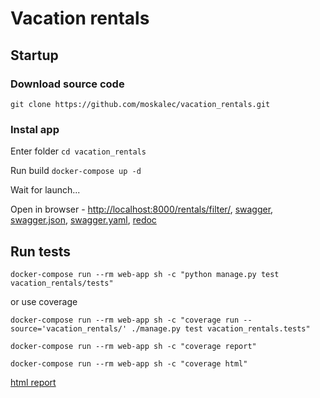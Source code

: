 # Vacation rentals
## Startup
### Download source code
```git clone https://github.com/moskalec/vacation_rentals.git```
### Instal app
Enter folder
```cd vacation_rentals```

Run build
```docker-compose up -d```

Wait for launch...

Open in browser - [http://localhost:8000/rentals/filter/](http://localhost:8000/rentals/filter/), [swagger](http://localhost:8000/swagger/), [swagger.json](http://localhost:8000/swagger.json), [swagger.yaml](http://localhost:8000/swagger.yaml), [redoc](http://localhost:8000/redoc/)
## Run tests
```docker-compose run --rm web-app sh -c "python manage.py test vacation_rentals/tests"```

or use coverage

```docker-compose run --rm web-app sh -c "coverage run --source='vacation_rentals/' ./manage.py test vacation_rentals.tests"```

```docker-compose run --rm web-app sh -c "coverage report"```

```docker-compose run --rm web-app sh -c "coverage html"```

[html report](http://localhost:63342/vacation_rentals/service/htmlcov/index.html)